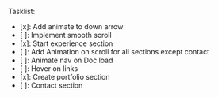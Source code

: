 Tasklist:
- [x]: Add animate to down arrow
- [ ]: Implement smooth scroll
- [x]: Start experience section
- [ ]: Add Animation on scroll for all sections except contact
- [ ]: Animate nav on Doc load
- [ ]: Hover on links
- [x]: Create portfolio section
- [ ]: Contact section